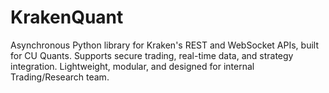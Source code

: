# KrakenQuant
Asynchronous Python library for Kraken's REST and WebSocket APIs, built for CU Quants. Supports secure trading, real-time data, and strategy integration. Lightweight, modular, and designed for internal Trading/Research team.
